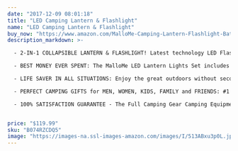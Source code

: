 ```yaml
---
date: "2017-12-09 08:01:18"
title: "LED Camping Lantern & Flashlight"
name: "LED Camping Lantern & Flashlight"
buy_now: "https://www.amazon.com/MalloMe-Camping-Lantern-Flashlight-Batteries/dp/B074RZCDQ5?SubscriptionId=AKIAIA5RBQIWQVTCUEUQ&tag=coldcutdeals-20&linkCode=xm2&camp=2025&creative=165953&creativeASIN=B074RZCDQ5"
description_markdown: >-

  - 2-IN-1 COLLAPSIBLE LANTERN & FLASHLIGHT! Latest technology LED Flashlight technology illuminates larger areas with more light, coupled with the popular 30 LED lantern. 300 Lumen LED Camping Lanterns Flashlight - Highest Quality CE & ROHS Approved Military Grade ABS Material is the Best Camping Lantern Accessories Flashlight Survival Gear & Camping Equipment Gift Set that is built to last. DESIGNED FOR YOU - collapses into small bundle for easy control and storage [12 AA Batteries Included]

  - BEST MONEY EVER SPENT: The MalloMe LED Lantern Lights Set includes 4 extra bright LED lanterns each with its own powerful flashlight designed to be the brightest and best value on the market - Our Marshmallow Roasting and Smores Making Guide with 10 recipes ebook is also available for all buyers at no extra cost!

  - LIFE SAVER IN ALL SITUATIONS: Enjoy the great outdoors without second guessing if you packed everything for your nights - with over 100,000 hours of LED bulb life span they out do any candle camp lamp, with the lightweight, compact, and portable design, the MalloMe LED Lantern is a multi-purpose essential whether as a work light, book light, reading light, hurricane lantern, emergency outages and blackouts light, car auto emergency light kit, bug out bag lamp, or just for outdoor lighting fun

  - PERFECT CAMPING GIFTS for MEN, WOMEN, KIDS, FAMILY and FRIENDS: #1 Outdoor Backpacking Gear & Camping Backpack and Hiking LED Lantern Set for anyone looking for a high quality, great value product for the camping world to enjoy with the people you love

  - 100% SATISFACTION GUARANTEE - The Full Camping Gear Camping Equipment Lantern Bundle comes with a 100% Satisfaction Guarantee. MalloMe is dedicated to address any product/service issues and is committed to delivering a 5 star experience for all buyers


price: "$119.99"
sku: "B074RZCDQ5"
image: "https://images-na.ssl-images-amazon.com/images/I/513ABxu3p0L.jpg"
---
```

